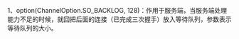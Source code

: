 


1、option(ChannelOption.SO_BACKLOG, 128)：作用于服务端，当服务端处理能力不足的时候，就回把后面的连接（已完成三次握手）放入等待队列，参数表示等待队列的大小。


